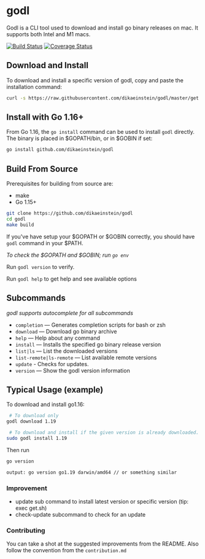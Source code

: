 # godl

Godl is a CLI tool used to download and install go binary releases on mac. It supports both Intel and M1 macs.

[![Build Status](https://github.com/dikaeinstein/godl/actions/workflows/ci-cd.yml/badge.svg?branch=master)](https://github.com/dikaeinstein/godl/actions)
[![Coverage Status](https://coveralls.io/repos/github/dikaeinstein/godl/badge.svg?branch=master)](https://coveralls.io/github/dikaeinstein/godl?branch=master)

## Download and Install

To download and install a specific version of godl, copy and paste the installation command:

```bash
curl -s https://raw.githubusercontent.com/dikaeinstein/godl/master/get.sh | sh -s -- v0.17.0
```

## Install with Go 1.16+

From Go 1.16, the `go install` command can be used to install `godl` directly. The binary is placed in $GOPATH/bin, or in $GOBIN if set:

```bash
go install github.com/dikaeinstein/godl
```

## Build From Source

Prerequisites for building from source are:

- make
- Go 1.15+

```bash
git clone https://github.com/dikaeinstein/godl
cd godl
make build
```

If you've have setup your $GOPATH or $GOBIN correctly, you should have `godl` command in your $PATH.

*To check the $GOPATH and $GOBIN; run `go env`*

Run `godl version` to verify.

Run `godl help` to get help and see available options

## Subcommands

*godl supports autocomplete for all subcommands*

- `completion` — Generates completion scripts for bash or zsh
- `download` — Download go binary archive
- `help` — Help about any command
- `install` — Installs the specified go binary release version
- `list|ls` — List the downloaded versions
- `list-remote|ls-remote` — List available remote versions
- `update` - Checks for updates.
- `version` — Show the godl version information

## Typical Usage (example)

To download and install go1.16:

```bash
 # To download only
godl download 1.19

 # To download and install if the given version is already downloaded.
sudo godl install 1.19

```

Then run

```bash
go version
```

```bash
output: go version go1.19 darwin/amd64 // or something similar
```

### Improvement

- update sub command to install latest version or specific version (tip: exec get.sh)
- check-update subcommand to check for an update

### Contributing

You can take a shot at the suggested improvements from the README. Also follow the convention from the `contribution.md`
